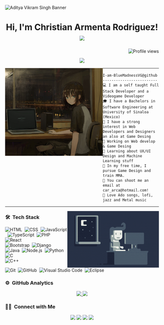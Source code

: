 ![Aditya Vikram Singh Banner](https://raw.githubusercontent.com/BlueMadnessVG/BlueMadnessVG/master/image_2024-02-19_150038274.png)

<h1 align="center">
Hi, I'm Christian Armenta Rodriguez!
  <img src="https://media.giphy.com/media/hvRJCLFzcasrR4ia7z/giphy.gif" width="30"></h1>
 <!--<img src="https://komarev.com/ghpvc/?username=I-am-vishalmaurya&label=Profile%20Views&color=0e75b6&style=flat" align='right' alt="vishalmaurya" />-->
 <img src="https://gpvc.arturio.dev/I-am-vishalmaurya" alt="Profile views" align='right'/> <a href="https://github.com/I-am-vishalmaurya/I-am-vishalmaurya/"> </a> 
<br/>

<!-- Typing SVG by DenverCoder1 - https://github.com/DenverCoder1/readme-typing-svg -->
<p align="center">
  <a href="https://github.com/DenverCoder1/readme-typing-svg"><img src="https://readme-typing-svg.herokuapp.com?lines=Full+Stack+Web+Developer;Game+Designer;DS%20|%20AI%20|%20ML%20Enthusiastic;Always%20learning%20new%20things&center=true&width=380&height=45"></a>
</p>

<img align="left" src="https://github.com/I-am-vishalmaurya/I-am-vishalmaurya/blob/main/cropped_image.png" alt="Unfortunately I didn't find the author of the pic, feel to open a pull request if found" width="320" />
<hr>

```
I-am-BlueMadnessVG@github
-------------------------
💻 I am a self taught Full Stack Developer and a Videogame Developer
🎓 I have a Bachelors in Software Engineering at University of Sinaloa (Mexico)
📝 I have a strong interest in Web Developers and Designers an also at Game Desing
🔭 Working on Web develop & Game Desing
🌱 Learning about UX/UI Design and Machine Learning stuff
🚩 In my free time, I pursue Game Design and train MMA.
💖 You can shoot me an email at car_arca@hotmail.com!
🎵 Love Ado songs, lofi, jazz and Metal music
```
<hr>

<!-- ## 👋 &nbsp;Hey there! I'm Aditya -->

<img alt="Night Coding" src="https://raw.githubusercontent.com/AVS1508/AVS1508/master/assets/Night-Coding.gif" align="right"/>

### 🛠 &nbsp;Tech Stack

![HTML](https://img.shields.io/badge/-HTML-05122A?style=flat&logo=HTML5)&nbsp;
![CSS](https://img.shields.io/badge/-CSS-05122A?style=flat&logo=CSS3&logoColor=1572B6)&nbsp;
![JavaScript](https://img.shields.io/badge/-JavaScript-05122A?style=flat&logo=javascript)&nbsp;
![TypeScript](https://shields.io/badge/TypeScript-05122A?logo=TypeScript&style=flat)&nbsp;
![PHP](https://shields.io/badge/PHP-05122A?logo=PHP&style=flat)&nbsp;
![React](https://img.shields.io/badge/-React-05122A?style=flat&logo=react)\
![Bootstrap](https://img.shields.io/badge/-Bootstrap-05122A?style=flat&logo=bootstrap&logoColor=563D7C)&nbsp;
![Django](https://img.shields.io/badge/-Django-05122A?style=flat&logo=django&logoColor=092E20)&nbsp;
![Java](https://img.shields.io/badge/Java-05122A?style=flat&logo=openjdk&logoColor=white)&nbsp;
![Node.js](https://img.shields.io/badge/-Node.js-05122A?style=flat&logo=node.js)&nbsp;
![Python](https://img.shields.io/badge/-Python-05122A?style=flat&logo=python)&nbsp;
![C](https://img.shields.io/badge/-C-05122A?style=flat&logo=C&logoColor=A8B9CC)\
![C++](https://img.shields.io/badge/-C++-05122A?style=flat&logo=C%2B%2B&logoColor=00599C)&nbsp;

![Git](https://img.shields.io/badge/-Git-05122A?style=flat&logo=git)&nbsp;
![GitHub](https://img.shields.io/badge/-GitHub-05122A?style=flat&logo=github)&nbsp;
![Visual Studio Code](https://img.shields.io/badge/-Visual%20Studio%20Code-05122A?style=flat&logo=visual-studio-code&logoColor=007ACC)&nbsp;
![Eclipse](https://img.shields.io/badge/-Eclipse-05122A?style=flat&logo=eclipse-ide&logoColor=2C2255)&nbsp;

### ⚙️ &nbsp;GitHub Analytics

<p align="center">
<a href="https://github.com/BlueMadnessVG">
  <img height="180em" src="https://github-readme-stats-eight-theta.vercel.app/api?username=BlueMadnessVG&show_icons=true&theme=algolia&include_all_commits=true&count_private=true"/>
  <img height="180em" src="https://github-readme-stats-eight-theta.vercel.app/api/top-langs/?username=BlueMadnessVG&layout=compact&langs_count=8&theme=algolia"/>
</a>
</p>

### 🤝🏻 &nbsp;Connect with Me

<p align="center">
<a href="https://www.linkedin.com/in/christian-armenta-rodriguez-263143257/"><img src="https://img.shields.io/badge/-Christian%20Armenta-0077B5?style=flat&logo=Linkedin&logoColor=white"/></a>
<a href="mailto:car_arca@hotmail.com"><img src="https://img.shields.io/badge/-car_arca@hotmail.com-D14836?style=flat&logo=Gmail&logoColor=white"/></a>
<a href="https://instagram.com/bluemadnessvg"><img src="https://img.shields.io/badge/-@bluemadnessvg-E4405F?style=flat&logo=Instagram&logoColor=white"/></a>
<a href="https://twitter.com/BlackShadowVG1"><img src="https://img.shields.io/badge/-@BlackShadowVG1-1877F2?style=flat&logo=Twitter&logoColor=white"/></a>
</p>

